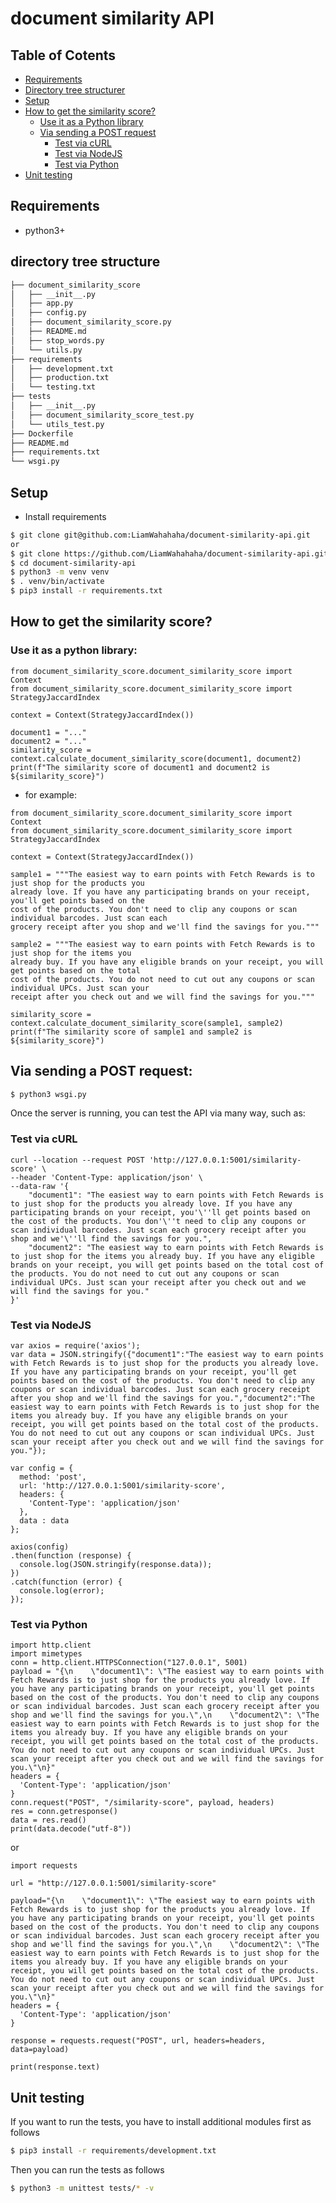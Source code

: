 # document similarity API

## Table of Cotents
- [Requirements](README.md#requirements)
- [Directory tree structurer](README.md#directory-tree-structurer)
- [Setup](README.md#setup)
- [How to get the similarity score?](README.md#how-to-get-the-similarity-score)
  - [Use it as a Python library](README.md#use-it-as-a-python-library)
  - [Via sending a POST request](README.md#via-sending-a-post-request)
    - [Test via cURL](README.md#test-via-curl)
    - [Test via NodeJS](README.md#test-via-nodejs)
    - [Test via Python](README.md#test-via-python)
- [Unit testing](README.md#unit-testing)

## Requirements
- python3+

## directory tree structure
```sh
├── document_similarity_score
│   ├── __init__.py
│   ├── app.py
│   ├── config.py
│   ├── document_similarity_score.py
│   ├── README.md
│   ├── stop_words.py
│   └── utils.py
├── requirements
│   ├── development.txt
│   ├── production.txt
│   └── testing.txt
├── tests
│   ├── __init__.py
│   ├── document_similarity_score_test.py
│   └── utils_test.py
├── Dockerfile
├── README.md
├── requirements.txt
└── wsgi.py
```

## Setup
- Install requirements
```sh
$ git clone git@github.com:LiamWahahaha/document-similarity-api.git
or
$ git clone https://github.com/LiamWahahaha/document-similarity-api.git
$ cd document-similarity-api
$ python3 -m venv venv
$ . venv/bin/activate
$ pip3 install -r requirements.txt
```

## How to get the similarity score?
### Use it as a python library:
```
from document_similarity_score.document_similarity_score import Context
from document_similarity_score.document_similarity_score import StrategyJaccardIndex

context = Context(StrategyJaccardIndex())

document1 = "..."
document2 = "..."
similarity_score = context.calculate_document_similarity_score(document1, document2)
print(f"The similarity score of document1 and document2 is ${similarity_score}")
```
- for example:
```
from document_similarity_score.document_similarity_score import Context
from document_similarity_score.document_similarity_score import StrategyJaccardIndex

context = Context(StrategyJaccardIndex())

sample1 = """The easiest way to earn points with Fetch Rewards is to just shop for the products you
already love. If you have any participating brands on your receipt, you'll get points based on the 
cost of the products. You don't need to clip any coupons or scan individual barcodes. Just scan each 
grocery receipt after you shop and we'll find the savings for you."""

sample2 = """The easiest way to earn points with Fetch Rewards is to just shop for the items you 
already buy. If you have any eligible brands on your receipt, you will get points based on the total 
cost of the products. You do not need to cut out any coupons or scan individual UPCs. Just scan your
receipt after you check out and we will find the savings for you."""

similarity_score = context.calculate_document_similarity_score(sample1, sample2)
print(f"The similarity score of sample1 and sample2 is ${similarity_score}")
```

## Via sending a POST request:
```sh
$ python3 wsgi.py
```
Once the server is running, you can test the API via many way, such as:

### Test via cURL
  
```
curl --location --request POST 'http://127.0.0.1:5001/similarity-score' \
--header 'Content-Type: application/json' \
--data-raw '{
    "document1": "The easiest way to earn points with Fetch Rewards is to just shop for the products you already love. If you have any participating brands on your receipt, you'\''ll get points based on the cost of the products. You don'\''t need to clip any coupons or scan individual barcodes. Just scan each grocery receipt after you shop and we'\''ll find the savings for you.",
    "document2": "The easiest way to earn points with Fetch Rewards is to just shop for the items you already buy. If you have any eligible brands on your receipt, you will get points based on the total cost of the products. You do not need to cut out any coupons or scan individual UPCs. Just scan your receipt after you check out and we will find the savings for you."
}'
```

### Test via NodeJS
  
```
var axios = require('axios');
var data = JSON.stringify({"document1":"The easiest way to earn points with Fetch Rewards is to just shop for the products you already love. If you have any participating brands on your receipt, you'll get points based on the cost of the products. You don't need to clip any coupons or scan individual barcodes. Just scan each grocery receipt after you shop and we'll find the savings for you.","document2":"The easiest way to earn points with Fetch Rewards is to just shop for the items you already buy. If you have any eligible brands on your receipt, you will get points based on the total cost of the products. You do not need to cut out any coupons or scan individual UPCs. Just scan your receipt after you check out and we will find the savings for you."});

var config = {
  method: 'post',
  url: 'http://127.0.0.1:5001/similarity-score',
  headers: { 
    'Content-Type': 'application/json'
  },
  data : data
};

axios(config)
.then(function (response) {
  console.log(JSON.stringify(response.data));
})
.catch(function (error) {
  console.log(error);
});
```

### Test via Python
```
import http.client
import mimetypes
conn = http.client.HTTPSConnection("127.0.0.1", 5001)
payload = "{\n    \"document1\": \"The easiest way to earn points with Fetch Rewards is to just shop for the products you already love. If you have any participating brands on your receipt, you'll get points based on the cost of the products. You don't need to clip any coupons or scan individual barcodes. Just scan each grocery receipt after you shop and we'll find the savings for you.\",\n    \"document2\": \"The easiest way to earn points with Fetch Rewards is to just shop for the items you already buy. If you have any eligible brands on your receipt, you will get points based on the total cost of the products. You do not need to cut out any coupons or scan individual UPCs. Just scan your receipt after you check out and we will find the savings for you.\"\n}"
headers = {
  'Content-Type': 'application/json'
}
conn.request("POST", "/similarity-score", payload, headers)
res = conn.getresponse()
data = res.read()
print(data.decode("utf-8"))
```
or
```
import requests

url = "http://127.0.0.1:5001/similarity-score"

payload="{\n    \"document1\": \"The easiest way to earn points with Fetch Rewards is to just shop for the products you already love. If you have any participating brands on your receipt, you'll get points based on the cost of the products. You don't need to clip any coupons or scan individual barcodes. Just scan each grocery receipt after you shop and we'll find the savings for you.\",\n    \"document2\": \"The easiest way to earn points with Fetch Rewards is to just shop for the items you already buy. If you have any eligible brands on your receipt, you will get points based on the total cost of the products. You do not need to cut out any coupons or scan individual UPCs. Just scan your receipt after you check out and we will find the savings for you.\"\n}"
headers = {
  'Content-Type': 'application/json'
}

response = requests.request("POST", url, headers=headers, data=payload)

print(response.text)
```

## Unit testing
If you want to run the tests, you have to install additional modules first as follows
```sh
$ pip3 install -r requirements/development.txt
```
Then you can run the tests as follows
```sh
$ python3 -m unittest tests/* -v
```

